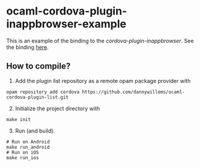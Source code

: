 # ocaml-cordova-plugin-inappbrowser-example

This is an example of the binding to the *cordova-plugin-inappbrowser*. See the
binding [here](https://github.com/dannywillems/ocaml-cordova-plugin-inappbrowser).

## How to compile?

1. Add the plugin list repository as a remote opam package provider with
```Shell
opam repository add cordova https://github.com/dannywillems/ocaml-cordova-plugin-list.git
```

2. Initialize the project directory with
```
make init
```

3. Run (and build).
```
# Run on Android
make run_android
# Run on iOS
make run_ios
```
